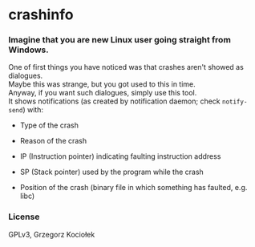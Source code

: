 # crashinfo

### Imagine that you are new Linux user going straight from Windows.  
One of first things you have noticed was that crashes aren't showed as dialogues.  
Maybe this was strange, but you got used to this in time.  
Anyway, if you want such dialogues, simply use this tool.  
It shows notifications (as created by notification daemon; check `notify-send`) with:

- Type of the crash

- Reason of the crash

- IP (Instruction pointer) indicating faulting instruction address

- SP (Stack pointer) used by the program while the crash

- Position of the crash (binary file in which something has faulted, e.g. libc)

### License
GPLv3, Grzegorz Kociołek
